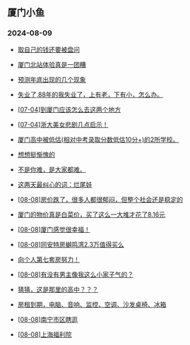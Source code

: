 ## 厦门小鱼 
### 2024-08-09

+ [取自己的钱还要被盘问](http://bbs.xmfish.com/read-htm-tid-18214010.html)

+ [厦门北站体验真是一团糟](http://bbs.xmfish.com/read-htm-tid-18214098.html)

+ [预测年底出现的几个现象](http://bbs.xmfish.com/read-htm-tid-18214136.html)

+ [失业了,88年的我失业了，上有老，下有小，怎么办。](http://bbs.xmfish.com/read-htm-tid-18214265.html)

+ [[07-04]到厦门应该怎么去这两个地方](http://bbs.xmfish.com/read-htm-tid-18214095.html)

+ [[07-04]浙大美女悲剧几点启示！](http://bbs.xmfish.com/read-htm-tid-18214323.html)

+ [厦门高中被低估(相对中考录取分数低估10分+)的2所学校。](http://bbs.xmfish.com/read-htm-tid-18214202.html)

+ [想想挺惭愧的](http://bbs.xmfish.com/read-htm-tid-18214120.html)

+ [不是你难，是大家都难。](http://bbs.xmfish.com/read-htm-tid-18214061.html)

+ [这两天最纠心的词：烂尾娃](http://bbs.xmfish.com/read-htm-tid-18214388.html)

+ [[08-08]房价跌了，很多人都很郁闷，但整个社会还是稳定的](http://bbs.xmfish.com/read-htm-tid-18229207.html)

+ [厦门的物价真是白菜价，买了这么一大堆才花了8.16元](http://bbs.xmfish.com/read-htm-tid-18229310.html)

+ [[08-08]厦门感觉很幸福！](http://bbs.xmfish.com/read-htm-tid-18229224.html)

+ [[08-08]同安特房樾鸣湾2.3万值得买么](http://bbs.xmfish.com/read-htm-tid-18229248.html)

+ [向个人第七套房努力！](http://bbs.xmfish.com/read-htm-tid-18229451.html)

+ [[08-08]有没有男主像我这么小家子气的？](http://bbs.xmfish.com/read-htm-tid-18229335.html)

+ [猜猜，这是那里的高中？？？](http://bbs.xmfish.com/read-htm-tid-18229394.html)

+ [房租到期，电脑、音响、监控、空调、沙发桌椅、冰箱](http://bbs.xmfish.com/read-htm-tid-18229307.html)

+ [[08-08]南宁市区瞎逛](http://bbs.xmfish.com/read-htm-tid-18229293.html)

+ [[08-08]上海福利院](http://bbs.xmfish.com/read-htm-tid-18229218.html)

